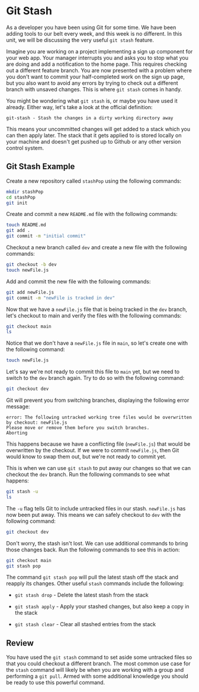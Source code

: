 # Git Stash

As a developer you have been using Git for some time. We have been adding tools to our belt every week, and this week is no different. In this unit, we will be discussing the very useful `git stash` feature.

Imagine you are working on a project implementing a sign up component for your web app. Your manager interrupts you and asks you to stop what you are doing and add a notification to the home page. This requires checking out a different feature branch. You are now presented with a problem where you don't want to commit your half-completed work on the sign up page, but you also want to avoid any errors by trying to check out a different branch with unsaved changes. This is where `git stash` comes in handy.

You might be wondering what `git stash` is, or maybe you have used it already. Either way, let's take a look at the official definition:

```text
git-stash - Stash the changes in a dirty working directory away
```

This means your uncommitted changes will get added to a stack which you can then apply later. The stack that it gets applied to is stored locally on your machine and doesn't get pushed up to Github or any other version control system.

## Git Stash Example

Create a new repository called `stashPop` using the following commands:

```sh
mkdir stashPop
cd stashPop
git init
```

Create and commit a new `README.md` file with the following commands:

```sh
touch README.md
git add .
git commit -m "initial commit"
```

Checkout a new branch called `dev` and create a new file with the following commands:

```sh
git checkout -b dev 
touch newFile.js
```

Add and commit the new file with the following commands:

```sh
git add newFile.js
git commit -m "newFile is tracked in dev"
```

Now that we have a `newFile.js` file that is being tracked in the `dev` branch, let's checkout to main and verify the files with the following commands:

```sh
git checkout main
ls
```

Notice that we don't have a `newFile.js` file in `main`, so let's create one with the following command:

```sh
touch newFile.js
```

Let's say we're not ready to commit this file to `main` yet, but we need to switch to the `dev` branch again. Try to do so with the following command:

```sh
git checkout dev
```

Git will prevent you from switching branches, displaying the following error message:

```text
error: The following untracked working tree files would be overwritten by checkout: newFile.js
Please move or remove them before you switch branches.
Aborting
```

This happens because we have a conflicting file (`newFile.js`) that would be overwritten by the checkout. If we were to commit `newFile.js`, then Git would know to swap them out, but we're not ready to commit yet.

This is when we can use `git stash` to put away our changes so that we can checkout the `dev` branch. Run the following commands to see what happens:

```sh
git stash -u
ls
```

The `-u` flag tells Git to include untracked files in our stash. `newFile.js` has now been put away. This means we can safely checkout to `dev` with the following command:

```sh
git checkout dev
```

Don't worry, the stash isn't lost. We can use additional commands to bring those changes back. Run the following commands to see this in action:

```sh
git checkout main
git stash pop
```

The command `git stash pop` will pull the latest stash off the stack and reapply its changes. Other useful `stash` commands include the following:

  * `git stash drop` - Delete the latest stash from the stack

  * `git stash apply` - Apply your stashed changes, but also keep a copy in the stack

  * `git stash clear` - Clear all stashed entries from the stack

## Review

You have used the `git stash` command to set aside some untracked files so that you could checkout a different branch. The most common use case for the `stash` command will likely be when you are working with a group and performing a `git pull`. Armed with some additional knowledge you should be ready to use this powerful command.
